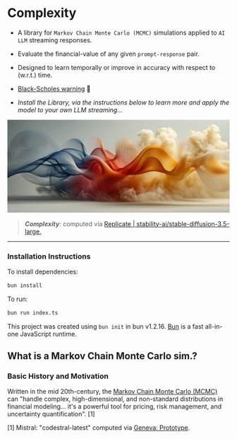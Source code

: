 # Complexity

- A library for `Markov Chain Monte Carlo (MCMC)` simulations applied to `AI` `LLM` streaming responses.

- Evaluate the financial-value of any given `prompt-response` pair.
- Designed to learn temporally or improve in accuracy with respect to (w.r.t.) time.
- [Black-Scholes warning](https://en.wikipedia.org/wiki/Black%E2%80%93Scholes_model) 🦆

- *Install the Library, via the instructions below to learn more and apply the model to your own LLM streaming...*

![alt text](/assets/Stable%20Diffusion%20Prediction.webp "Complexity, computed via Replicate | stability-ai/stable-diffusion-3.5-large ")
> ___Complexity___: computed via [Replicate | stability-ai/stable-diffusion-3.5-large.](https://replicate.com/stability-ai/stable-diffusion-3.5-large)

---

### Installation Instructions

To install dependencies:

```bash
bun install
```

To run:

```bash
bun run index.ts
```

This project was created using `bun init` in bun v1.2.16. [Bun](https://bun.sh) is a fast all-in-one JavaScript runtime.


## What is a Markov Chain Monte Carlo sim.?

### Basic History and Motivation

Written in the mid 20th-century, the [Markov Chain Monte Carlo (MCMC)](https://en.wikipedia.org/wiki/Markov_chain_Monte_Carlo) can "handle complex, high-dimensional, and non-standard distributions in financial modeling... it's a powerful tool for pricing, risk management, and uncertainty quantification". [1]

[1] Mistral: "codestral-latest" computed via [Geneva: Prototype](https://geneva.winterdelta.com).